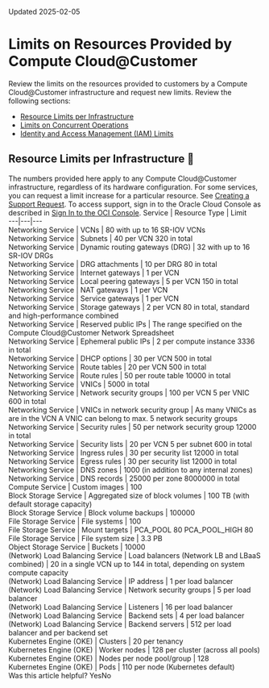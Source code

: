 Updated 2025-02-05
# Limits on Resources Provided by Compute Cloud@Customer
Review the limits on the resources provided to customers by a Compute Cloud@Customer infrastructure and request new limits.
Review the following sections:
  * [Resource Limits per Infrastructure](https://docs.oracle.com/en-us/iaas/compute-cloud-at-customer/topics/overview/resource-limits.htm#limits-on-resources__limits-per-infrastructure)
  * [Limits on Concurrent Operations](https://docs.oracle.com/en-us/iaas/compute-cloud-at-customer/topics/overview/limits-on-concurrent-operations.htm#limits-on-concurrent-operations "Find out how many concurrent operations of a specific type Compute Cloud@Customer can manage at any particular time. These limits assume that no other operations of any kind are running at the same time. When a limit is exceeded, an error with code 409 or 429 is displayed.")
  * [Identity and Access Management (IAM) Limits](https://docs.oracle.com/en-us/iaas/compute-cloud-at-customer/topics/overview/identity-and-access-management-iam-limits.htm#identity-and-access-management-iam-limits "On Compute Cloud@Customer, IAM services are provided by Oracle Cloud Infrastructure \(OCI\).")


## Resource Limits per Infrastructure 🔗 
The numbers provided here apply to any Compute Cloud@Customer infrastructure, regardless of its hardware configuration.
For some services, you can request a limit increase for a particular resource. See [Creating a Support Request](https://docs.oracle.com/iaas/Content/GSG/support/create-incident.htm). To access support, sign in to the Oracle Cloud Console as described in [Sign In to the OCI Console](https://docs.oracle.com/iaas/Content/GSG/Tasks/signingin.htm#Signing_In_to_the_Console).
Service |  Resource Type |  Limit  
---|---|---  
Networking Service |  VCNs |  80 with up to 16 SR-IOV VCNs  
Networking Service |  Subnets |  40 per VCN 320 in total  
Networking Service |  Dynamic routing gateways (DRG) |  32 with up to 16 SR-IOV DRGs  
Networking Service |  DRG attachments |  10 per DRG 80 in total  
Networking Service |  Internet gateways |  1 per VCN  
Networking Service |  Local peering gateways |  5 per VCN 150 in total  
Networking Service |  NAT gateways |  1 per VCN  
Networking Service |  Service gateways |  1 per VCN  
Networking Service |  Storage gateways |  2 per VCN 80 in total, standard and high-performance combined  
Networking Service |  Reserved public IPs |  The range specified on the Compute Cloud@Customer Network Spreadsheet  
Networking Service |  Ephemeral public IPs |  2 per compute instance 3336 in total  
Networking Service |  DHCP options |  30 per VCN 500 in total  
Networking Service |  Route tables |  20 per VCN 500 in total  
Networking Service |  Route rules |  50 per route table 10000 in total  
Networking Service |  VNICs |  5000 in total  
Networking Service |  Network security groups |  100 per VCN 5 per VNIC 600 in total  
Networking Service |  VNICs in network security group |  As many VNICs as are in the VCN A VNIC can belong to max. 5 network security groups  
Networking Service |  Security rules |  50 per network security group 12000 in total  
Networking Service |  Security lists |  20 per VCN 5 per subnet 600 in total  
Networking Service |  Ingress rules |  30 per security list 12000 in total  
Networking Service |  Egress rules |  30 per security list 12000 in total  
Networking Service |  DNS zones |  1000 (in addition to any internal zones)  
Networking Service |  DNS records |  25000 per zone 8000000 in total  
Compute Service |  Custom images |  100  
Block Storage Service |  Aggregated size of block volumes |  100 TB (with default storage capacity)  
Block Storage Service |  Block volume backups |  100000  
File Storage Service |  File systems |  100  
File Storage Service |  Mount targets |  PCA_POOL 80  PCA_POOL_HIGH 80  
File Storage Service |  File system size |  3.3 PB  
Object Storage Service |  Buckets |  10000  
(Network) Load Balancing Service |  Load balancers (Network LB and LBaaS combined) |  20 in a single VCN up to 144 in total, depending on system compute capacity  
(Network) Load Balancing Service |  IP address |  1 per load balancer  
(Network) Load Balancing Service |  Network security groups |  5 per load balancer  
(Network) Load Balancing Service |  Listeners |  16 per load balancer  
(Network) Load Balancing Service |  Backend sets |  4 per load balancer  
(Network) Load Balancing Service |  Backend servers |  512 per load balancer and per backend set  
Kubernetes Engine (OKE) |  Clusters |  20 per tenancy  
Kubernetes Engine (OKE) |  Worker nodes |  128 per cluster (across all pools)  
Kubernetes Engine (OKE) |  Nodes per node pool/group | 128  
Kubernetes Engine (OKE) |  Pods |  110 per node (Kubernetes default)   
Was this article helpful?
YesNo

